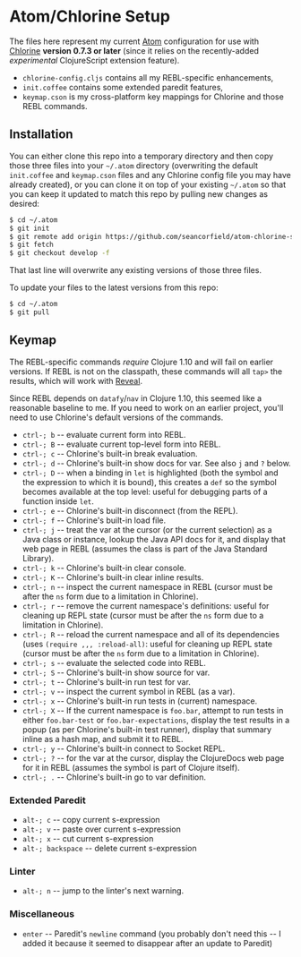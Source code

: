 # Atom/Chlorine Setup

The files here represent my current [Atom](https://atom.io/) configuration for use with [Chlorine](https://atom.io/packages/chlorine) **version 0.7.3 or later** (since it relies on the recently-added _experimental_ ClojureScript extension feature).

* `chlorine-config.cljs` contains all my REBL-specific enhancements,
* `init.coffee` contains some extended paredit features,
* `keymap.cson` is my cross-platform key mappings for Chlorine and those REBL commands.

## Installation

You can either clone this repo into a temporary directory and then copy those three files into your `~/.atom` directory (overwriting the default `init.coffee` and `keymap.cson` files and any Chlorine config file you may have already created), or you can clone it on top of your existing `~/.atom` so that you can keep it updated to match this repo by pulling new changes as desired:

```bash
$ cd ~/.atom
$ git init
$ git remote add origin https://github.com/seancorfield/atom-chlorine-setup.git
$ git fetch
$ git checkout develop -f
```

That last line will overwrite any existing versions of those three files.

To update your files to the latest versions from this repo:

```bash
$ cd ~/.atom
$ git pull
```

## Keymap

The REBL-specific commands _require_ Clojure 1.10 and will fail on earlier versions. If REBL is not on the classpath, these commands will all `tap>` the results, which will work with [Reveal](https://github.com/vlaaad/reveal).

Since REBL depends on `datafy`/`nav` in Clojure 1.10, this seemed like a reasonable baseline to me. If you need to work on an earlier project, you'll need to use Chlorine's default versions of the commands.

* `ctrl-; b` -- evaluate current form into REBL.
* `ctrl-; B` -- evaluate current top-level form into REBL.
* `ctrl-; c` -- Chlorine's built-in break evaluation.
* `ctrl-; d` -- Chlorine's built-in show docs for var. See also `j` and `?` below.
* `ctrl-; D` -- when a binding in `let` is highlighted (both the symbol and the expression to which it is bound), this creates a `def` so the symbol becomes available at the top level: useful for debugging parts of a function inside `let`.
* `ctrl-; e` -- Chlorine's built-in disconnect (from the REPL).
* `ctrl-; f` -- Chlorine's built-in load file.
* `ctrl-; j` -- treat the var at the cursor (or the current selection) as a Java class or instance, lookup the Java API docs for it, and display that web page in REBL (assumes the class is part of the Java Standard Library).
* `ctrl-; k` -- Chlorine's built-in clear console.
* `ctrl-; K` -- Chlorine's built-in clear inline results.
* `ctrl-; n` -- inspect the current namespace in REBL (cursor must be after the `ns` form due to a limitation in Chlorine).
* `ctrl-; r` -- remove the current namespace's definitions: useful for cleaning up REPL state (cursor must be after the `ns` form due to a limitation in Chlorine).
* `ctrl-; R` -- reload the current namespace and all of its dependencies (uses `(require ,,, :reload-all)`: useful for cleaning up REPL state (cursor must be after the `ns` form due to a limitation in Chlorine).
* `ctrl-; s` -- evaluate the selected code into REBL.
* `ctrl-; S` -- Chlorine's built-in show source for var.
* `ctrl-; t` -- Chlorine's built-in run test for var.
* `ctrl-; v` -- inspect the current symbol in REBL (as a var).
* `ctrl-; x` -- Chlorine's built-in run tests in (current) namespace.
* `ctrl-; X` -- If the current namespace is `foo.bar`, attempt to run tests in either `foo.bar-test` or `foo.bar-expectations`, display the test results in a popup (as per Chlorine's built-in test runner), display that summary inline as a hash map, and submit it to REBL.
* `ctrl-; y` -- Chlorine's built-in connect to Socket REPL.
* `ctrl-; ?` -- for the var at the cursor, display the ClojureDocs web page for it in REBL (assumes the symbol is part of Clojure itself).
* `ctrl-; .` -- Chlorine's built-in go to var definition.

### Extended Paredit

* `alt-; c` -- copy current s-expression
* `alt-; v` -- paste over current s-expression
* `alt-; x` -- cut current s-expression
* `alt-; backspace` -- delete current s-expression

### Linter   

* `alt-; n` -- jump to the linter's next warning.

### Miscellaneous

* `enter` -- Paredit's `newline` command (you probably don't need this -- I added it because it seemed to disappear after an update to Paredit)
